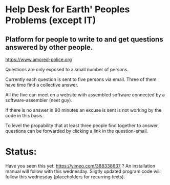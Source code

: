 # Help Desk for Earth' Peoples Problems (except IT)

## Platform for people to write to and get questions answered by other people.

https://www.amored-police.org

Questions are only exposed to a small number of persons.

Currently each question is sent to five persons via email. Three of them have time find a collective answer.

All the five can meet on a website with assembled software connected by a software-assembler (neet guy).

If there is no answer in 90 minutes an excuse is sent is not working by the code in this basis.

To level the propability that at least three people find together to answer, questions can be forwarded by clicking a link in the question-email.

# Status:
Have you seen this yet: https://vimeo.com/388338637 ? An installation manual will follow with this wednesday. Sligtly updated program code will follow this wednesday (placeholders for recurring texts).
